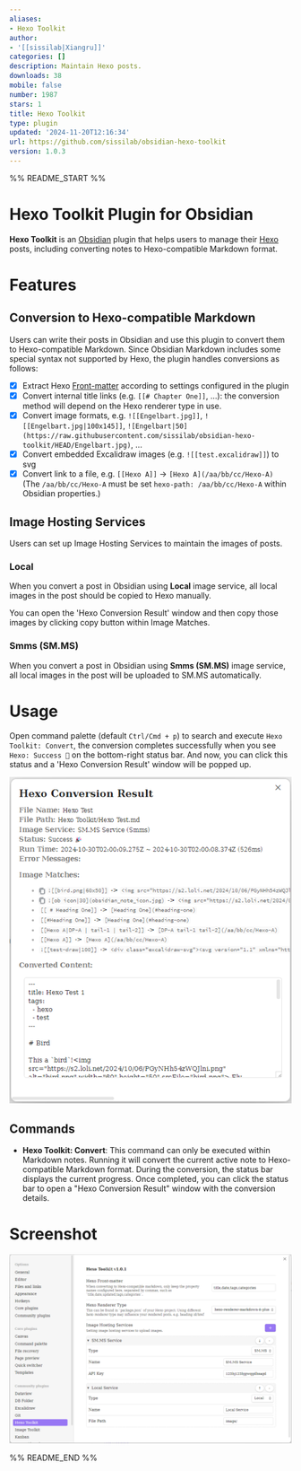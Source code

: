 ```yaml
---
aliases:
- Hexo Toolkit
author:
- '[[sissilab|Xiangru]]'
categories: []
description: Maintain Hexo posts.
downloads: 38
mobile: false
number: 1987
stars: 1
title: Hexo Toolkit
type: plugin
updated: '2024-11-20T12:16:34'
url: https://github.com/sissilab/obsidian-hexo-toolkit
version: 1.0.3
---
```


%% README_START %%

# Hexo Toolkit Plugin for Obsidian

**Hexo Toolkit** is an [Obsidian](https://obsidian.md/) plugin that helps users to manage their [Hexo](https://hexo.io/) posts, including converting notes to Hexo-compatible Markdown format.

# Features

## Conversion to Hexo-compatible Markdown

Users can write their posts in Obsidian and use this plugin to convert them to Hexo-compatible Markdown. Since Obsidian Markdown includes some special syntax not supported by Hexo, the plugin handles conversions as follows:

- [x] Extract Hexo [Front-matter](https://hexo.io/docs/front-matter) according to settings configured in the plugin
- [x] Convert internal title links (e.g. `[[# Chapter One]]`, ...): the conversion method will depend on the Hexo renderer type in use.
- [x] Convert image formats, e.g. `![[Engelbart.jpg]]`, `![[Engelbart.jpg|100x145]]`, `![Engelbart|50](https://raw.githubusercontent.com/sissilab/obsidian-hexo-toolkit/HEAD/Engelbart.jpg)`, ...
- [x] Convert embedded Excalidraw images (e.g. `![[test.excalidraw]]`) to svg
- [x] Convert link to a file, e.g. `[[Hexo A]]` -> `[Hexo A](/aa/bb/cc/Hexo-A)` (The `/aa/bb/cc/Hexo-A` must be set `hexo-path: /aa/bb/cc/Hexo-A` within Obsidian properties.)

## Image Hosting Services

Users can set up Image Hosting Services to maintain the images of posts.

### Local

When you convert a post in Obsidian using **Local** image service, all local images in the post should be copied to Hexo manually.

You can open the 'Hexo Conversion Result' window and then copy those images by clicking copy button within Image Matches.

### Smms (SM.MS)

When you convert a post in Obsidian using **Smms (SM.MS)** image service, all local images in the post will be uploaded to SM.MS automatically.

# Usage

Open command palette (default `Ctrl/Cmd + p`) to search and execute `Hexo Toolkit: Convert`, the conversion completes successfully when you see `Hexo: Success 🎉` on the bottom-right status bar. And now, you can click this status and a 'Hexo Conversion Result' window will be popped up.

![Hexo-Conversion-Result-Success](https://raw.githubusercontent.com/sissilab/obsidian-hexo-toolkit/HEAD/doc/images/Hexo-Conversion-Result-Success.png)

## Commands

- **Hexo Toolkit: Convert**: This command can only be executed within Markdown notes. Running it will convert the current active note to Hexo-compatible Markdown format. During the conversion, the status bar displays the current progress. Once completed, you can click the status bar to open a "Hexo Conversion Result" window with the conversion details.

# Screenshot

![Plugin-Setting](https://raw.githubusercontent.com/sissilab/obsidian-hexo-toolkit/HEAD/doc/images/Plugin-Setting.png)


%% README_END %%